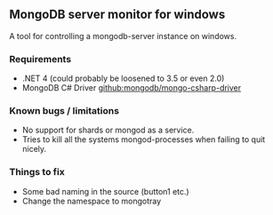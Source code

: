 ## MongoDB server monitor for windows

A tool for controlling a mongodb-server instance on windows.

### Requirements
 * .NET 4 (could probably be loosened to 3.5 or even 2.0)
 * MongoDB C# Driver [github:mongodb/mongo-csharp-driver](https://github.com/mongodb/mongo-csharp-driver)

### Known bugs / limitations
 * No support for shards or mongod as a service.
 * Tries to kill all the systems mongod-processes when failing to quit nicely.

### Things to fix
 * Some bad naming in the source (button1 etc.)
 * Change the namespace to mongotray
